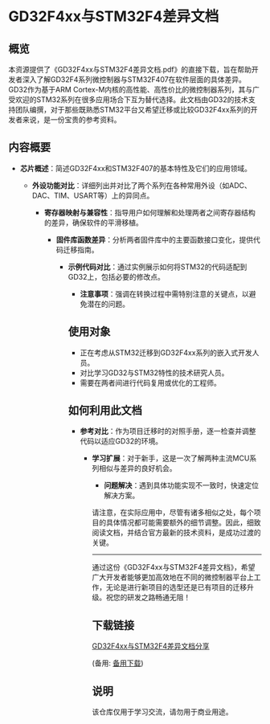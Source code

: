 # GD32F4xx与STM32F4差异文档

## 概览

本资源提供了《GD32F4xx与STM32F4差异文档.pdf》的直接下载，旨在帮助开发者深入了解GD32F4系列微控制器与STM32F407在软件层面的具体差异。GD32作为基于ARM Cortex-M内核的高性能、高性价比的微控制器系列，其与广受欢迎的STM32系列在很多应用场合下互为替代选择。此文档由GD32的技术支持团队编撰，对于那些既熟悉STM32平台又希望迁移或比较GD32F4xx系列的开发者来说，是一份宝贵的参考资料。

## 内容概要

- **芯片概述**：简述GD32F4xx和STM32F407的基本特性及它们的应用领域。

  - **外设功能对比**：详细列出并对比了两个系列在各种常用外设（如ADC、DAC、TIM、USART等）上的异同点。

    - **寄存器映射与兼容性**：指导用户如何理解和处理两者之间寄存器结构的差异，确保软件的平滑移植。

      - **固件库函数差异**：分析两者固件库中的主要函数接口变化，提供代码迁移指南。

        - **示例代码对比**：通过实例展示如何将STM32的代码适配到GD32上，包括必要的修改点。

          - **注意事项**：强调在转换过程中需特别注意的关键点，以避免潜在的问题。

          ## 使用对象

          - 正在考虑从STM32迁移到GD32F4xx系列的嵌入式开发人员。
          - 对比学习GD32与STM32特性的技术研究人员。
          - 需要在两者间进行代码复用或优化的工程师。

          ## 如何利用此文档

          - **参考对比**：作为项目迁移时的对照手册，逐一检查并调整代码以适应GD32的环境。

            - **学习扩展**：对于新手，这是一次了解两种主流MCU系列相似与差异的良好机会。

              - **问题解决**：遇到具体功能实现不一致时，快速定位解决方案。

              请注意，在实际应用中，尽管有诸多相似之处，每个项目的具体情况都可能需要额外的细节调整。因此，细致阅读文档，并结合官方最新的技术资料，是成功过渡的关键。

              ---

              通过这份《GD32F4xx与STM32F4差异文档》，希望广大开发者能够更加高效地在不同的微控制器平台上工作，无论是进行新项目的选型还是已有项目的迁移升级。祝您的研发之路畅通无阻！

              ## 下载链接
              [GD32F4xx与STM32F4差异文档分享](https://pan.quark.cn/s/52c8abd218c1) 

              (备用: [备用下载](https://pan.baidu.com/s/1eOkOm69S0jBG3grNJgO2pg?pwd=1234))

              ## 说明

              该仓库仅用于学习交流，请勿用于商业用途。
